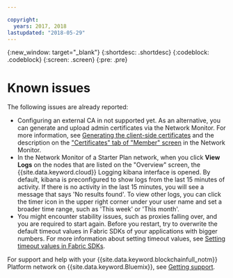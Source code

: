```yaml
---

copyright:
  years: 2017, 2018
lastupdated: "2018-05-29"
---
```


{:new_window: target="_blank"}
{:shortdesc: .shortdesc}
{:codeblock: .codeblock}
{:screen: .screen}
{:pre: .pre}


# Known issues

The following issues are already reported:
- Configuring an external CA in not supported yet.  As an alternative, you can generate and upload admin certificates via the Network Monitor. For more information, see [Generating the client-side certificates](v10_application.html#generating-the-client-side-certificates) and the description on the ["Certificates" tab of "Member" screen](v10_dashboard.html#members) in the Network Monitor.
- In the Network Monitor of a Starter Plan network, when you click **View Logs** on the nodes that are listed on the "Overview" screen, the {{site.data.keyword.cloud}} Logging kibana interface is opened. By default, kibana is preconfigured to show logs from the last 15 minutes of activity. If there is no activity in the last 15 minutes, you will see a message that says 'No results found'. To view other logs, you can click the timer icon in the upper right corner under your user name and set a broader time range, such as 'This week' or 'This month'.
- You might encounter stability issues, such as proxies falling over, and you are required to start again. Before you restart, try to overwrite the default timeout values in Fabric SDKs of your applications with bigger numbers. For more information about setting timeout values, see [Setting timeout values in Fabric SDKs](v10_application.html#set-timeout-in-sdk).

For support and help with your {{site.data.keyword.blockchainfull_notm}} Platform network on {{site.data.keyword.Bluemix}}, see [Getting support](ibmblockchain_support.html).

<!--
## Updating chaincode with Enterprise Plan migration to Hyperledger Fabric 1.1
-	Users who migrate from networks based on Hyperledger Fabric 1.0 to networks based on Fabric 1.1 will need to update the dependencies in their chaincode. If they do not, there is a risk of a service disruption.
- This does not apply to users that uploaded their chaincode without dependencies, using a .go file.
- **Update your chaincode using the following steps:**
  **1.** You can use any  golang vendoring tool to update your chaincode. It will be easiest to use the same tool that was used to include dependencies in the original file. Many early Fabric samples used the govendor tool. If your chaincode used govendor, you can update your dependencies using the following command in the directory above the vendor folder.
      govendor update all +v
  * You can use `go build` to check that the new code compiles and that the update worked.
  * You can test your chaincode by installing and instantiating it on a Starter Plan Network. All chaincode that works on Starter Plan will also work on Enterprise Plan after the upgrade.
  **2.** Once your chaincode dependencies are up to date, you can use the network monitor to [update your chaincode](install_instatiate_chaincode.html#Updating a chaincode).
-->
